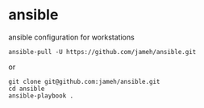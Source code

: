 # ansible

ansible configuration for workstations

```
ansible-pull -U https://github.com/jameh/ansible.git
```

or

```
git clone git@github.com:jameh/ansible.git
cd ansible
ansible-playbook .
```

